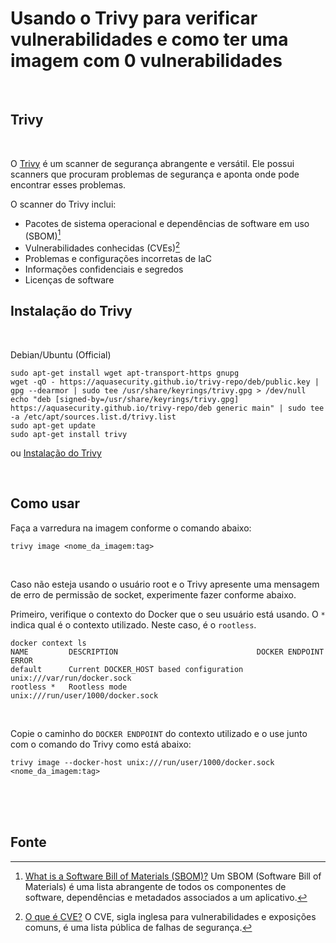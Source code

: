# Usando o Trivy para verificar vulnerabilidades e como ter uma imagem com 0 vulnerabilidades

<br>

## Trivy

<br>

O [Trivy](https://trivy.dev/) é um scanner de segurança abrangente e versátil. Ele possui scanners que procuram problemas de segurança e aponta onde pode encontrar esses problemas.

O scanner do Trivy inclui:
- Pacotes de sistema operacional e dependências de software em uso (SBOM)[^1]
- Vulnerabilidades conhecidas (CVEs)[^2]
- Problemas e configurações incorretas de IaC
- Informações confidenciais e segredos
- Licenças de software


## Instalação do Trivy

<br>

Debian/Ubuntu (Official)
```shell
sudo apt-get install wget apt-transport-https gnupg
wget -qO - https://aquasecurity.github.io/trivy-repo/deb/public.key | gpg --dearmor | sudo tee /usr/share/keyrings/trivy.gpg > /dev/null
echo "deb [signed-by=/usr/share/keyrings/trivy.gpg] https://aquasecurity.github.io/trivy-repo/deb generic main" | sudo tee -a /etc/apt/sources.list.d/trivy.list
sudo apt-get update
sudo apt-get install trivy

```
ou 
[Instalação do Trivy](https://aquasecurity.github.io/trivy/v0.56/getting-started/installation/)


<br>

## Como usar

Faça a varredura na imagem conforme o comando abaixo:

```shell
trivy image <nome_da_imagem:tag>
```

<br>

Caso não esteja usando o usuário root e o Trivy apresente uma mensagem de erro de permissão de socket, experimente fazer conforme abaixo.

Primeiro, verifique o contexto do Docker que o seu usuário está usando. O `*` indica qual é o contexto utilizado. Neste caso, é o `rootless`.

```shell
docker context ls
NAME         DESCRIPTION                               DOCKER ENDPOINT                     ERROR
default      Current DOCKER_HOST based configuration   unix:///var/run/docker.sock         
rootless *   Rootless mode                             unix:///run/user/1000/docker.sock 
```

<br>

Copie o caminho do `DOCKER ENDPOINT` do contexto utilizado e o use junto com o comando do Trivy como está abaixo:

```shell
trivy image --docker-host unix:///run/user/1000/docker.sock <nome_da_imagem:tag>
```


<br>
<br>
<br>


## Fonte
[^1]: [What is a Software Bill of Materials (SBOM)?](https://www.crowdstrike.com/cybersecurity-101/secops/software-bill-of-materials-sbom/)  Um SBOM (Software Bill of Materials) é uma lista abrangente de todos os componentes de software, dependências e metadados associados a um aplicativo.    
[^2]: [O que é CVE?](https://www.redhat.com/pt-br/topics/security/what-is-cve)  O CVE, sigla inglesa para vulnerabilidades e exposições comuns, é uma lista pública de falhas de segurança. 